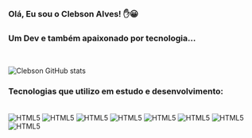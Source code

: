 ### Olá, Eu sou o Clebson Alves! ✋😀
### Um Dev e também apaixonado por tecnologia...
<br>


![Clebson GitHub stats](https://github-readme-stats.vercel.app/api?username=Clebson-Alves&show_icons=true&theme=merko)


### Tecnologias que utilizo em estudo e desenvolvimento:

<div style="display: inline_block"><br>
<img align="center"src="https://img.shields.io/badge/HTML5-E34F26?style=for-the-badge&logo=html5&logoColor=white" alt="HTML5">
<img align="center"src=	https://img.shields.io/badge/CSS3-1572B6?style=for-the-badge&logo=css3&logoColor=white alt="HTML5">
<img align="center"src=	https://img.shields.io/badge/JavaScript-F7DF1E?style=for-the-badge&logo=javascript&logoColor=black alt="HTML5">
<img align="center"src=	https://img.shields.io/badge/Bootstrap-563D7C?style=for-the-badge&logo=bootstrap&logoColor=white alt="HTML5">
<img align="center"src=	https://img.shields.io/badge/Sass-CC6699?style=for-the-badge&logo=sass&logoColor=white alt="HTML5">
<img align="center"src=https://img.shields.io/badge/React-20232A?style=for-the-badge&logo=react&logoColor=61DAFB alt="HTML5">
<img align="center"src=https://img.shields.io/badge/TypeScript-007ACC?style=for-the-badge&logo=typescript&logoColor=white alt="HTML5">
<img align="center"src=	https://img.shields.io/badge/Node.js-43853D?style=for-the-badge&logo=node.js&logoColor=white alt="HTML5">

</div>
